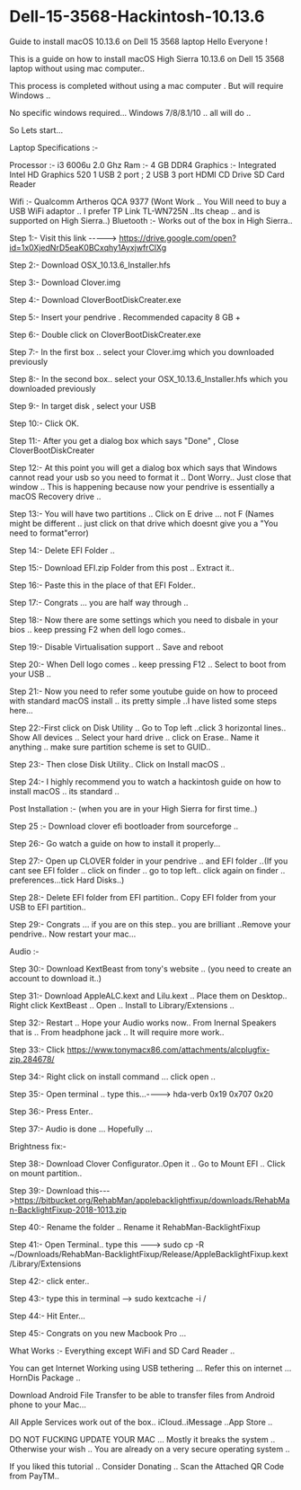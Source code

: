 # Dell-15-3568-Hackintosh-10.13.6
Guide to install macOS 10.13.6 on Dell 15 3568 laptop
Hello Everyone !

This is a guide on how to install macOS High Sierra 10.13.6 on Dell 15 3568 laptop without using mac computer..

This process is completed without using a mac computer . But will require Windows ..

No specific windows required... Windows 7/8/8.1/10 .. all will do .. 

So Lets start...

Laptop Specifications :-

Processor :- i3 6006u 2.0 Ghz
Ram :- 4 GB DDR4 
Graphics :- Integrated Intel HD Graphics 520
1 USB 2 port ; 2 USB 3 port
HDMI 
CD Drive
SD Card Reader

Wifi :- Qualcomm Artheros QCA 9377 (Wont Work .. You Will need to buy a USB WiFi adaptor .. I prefer TP Link TL-WN725N ..Its cheap .. and is supported on High Sierra..)
Bluetooth :- Works out of the box in High Sierra..


Step 1:- Visit this link -----> https://drive.google.com/open?id=1x0XjedNrD5eaK0BCxqhy1AyxjwfrClXg

Step 2:- Download OSX_10.13.6_Installer.hfs 

Step 3:- Download Clover.img

Step 4:- Download CloverBootDiskCreater.exe

Step 5:- Insert your pendrive . Recommended capacity 8 GB +

Step 6:- Double click on CloverBootDiskCreater.exe

Step 7:- In the first box .. select your Clover.img which you downloaded previously 

Step 8:- In the second box.. select your OSX_10.13.6_Installer.hfs which you downloaded previously

Step 9:- In target disk , select your USB

Step 10:- Click OK.

Step 11:- After you get a dialog box which says "Done" , Close CloverBootDiskCreater

Step 12:- At this point you will get a dialog box which says that Windows cannot read your usb so you need to format it .. Dont Worry.. 
          Just close that window .. This is happening because now your pendrive is essentially a macOS Recovery drive ..
         
Step 13:- You will have two partitions .. Click on E drive ... not F (Names might be different .. just click on that drive which doesnt give you a "You need to format"error)

Step 14:- Delete EFI Folder ..

Step 15:- Download EFI.zip Folder from this post .. Extract it..

Step 16:- Paste this in the place of that EFI Folder..

Step 17:- Congrats ... you are half way through .. 

Step 18:- Now there are some settings which you need to disbale in your bios .. keep pressing F2 when dell logo comes.. 

Step 19:- Disable Virtualisation support .. Save and reboot

Step 20:- When Dell logo comes .. keep pressing F12 .. Select to boot from your USB ..

Step 21:- Now you need to refer some youtube guide on how to proceed with standard macOS install .. its pretty simple ..I have listed some steps here...

Step 22:-First click on Disk Utility .. Go to Top left ..click 3 horizontal lines.. Show All devices .. Select your hard drive .. click on Erase.. Name it anything .. make sure partition scheme is set to GUID..

Step 23:- Then close Disk Utility.. Click on Install macOS ..

Step 24:- I highly recommend you to watch a hackintosh guide on how to install macOS .. its standard ..

Post Installation :- (when you are in your High Sierra for first time..)

Step 25 :- Download clover efi bootloader from sourceforge .. 

Step 26:- Go watch a guide on how to install it properly... 

Step 27:- Open up CLOVER folder in your pendrive .. and EFI folder ..(If you cant see EFI folder .. click on finder .. go to top left.. click again on finder .. preferences...tick Hard Disks..)

Step 28:- Delete EFI folder from EFI partition.. Copy EFI folder from your USB to EFI partition..

Step 29:- Congrats ... if you are on this step.. you are brilliant ..Remove your pendrive.. Now restart your mac...

Audio :-

Step 30:- Download KextBeast from tony's website .. (you need to create an account to download it..)

Step 31:- Download AppleALC.kext and Lilu.kext .. Place them on Desktop.. Right click KextBeast .. Open .. Install to Library/Extensions ..

Step 32:- Restart .. Hope your Audio works now.. From Inernal Speakers that is .. From headphone jack .. It will require more work..

Step 33:- Click https://www.tonymacx86.com/attachments/alcplugfix-zip.284678/

Step 34:- Right click on install command ... click open ..

Step 35:- Open terminal .. type this...----> hda-verb 0x19 0x707 0x20

Step 36:- Press Enter..

Step 37:- Audio is done ... Hopefully ...

Brightness fix:-

Step 38:- Download Clover Configurator..Open it .. Go to Mount EFI .. Click on mount partition..

Step 39:- Download this--->https://bitbucket.org/RehabMan/applebacklightfixup/downloads/RehabMan-BacklightFixup-2018-1013.zip

Step 40:- Rename the folder .. Rename it RehabMan-BacklightFixup 

Step 41:- Open Terminal.. type this ---> sudo cp -R ~/Downloads/RehabMan-BacklightFixup/Release/AppleBacklightFixup.kext /Library/Extensions

Step 42:- click enter.. 

Step 43:- type this in terminal --> sudo kextcache -i /

Step 44:- Hit Enter...

Step 45:- Congrats on you new Macbook Pro ...

What Works :- Everything except WiFi and SD Card Reader .. 

You can get Internet Working using USB tethering ... Refer this on internet ... HornDis Package ..

Download Android File Transfer to be able to transfer files from Android phone to your Mac...

All Apple Services work out of the box.. iCloud..iMessage ..App Store ..

DO NOT FUCKING UPDATE YOUR MAC ... Mostly it breaks the system .. Otherwise your wish .. You are already on a very secure operating system ..

If you liked this tutorial .. Consider Donating .. Scan the Attached QR Code from PayTM..





